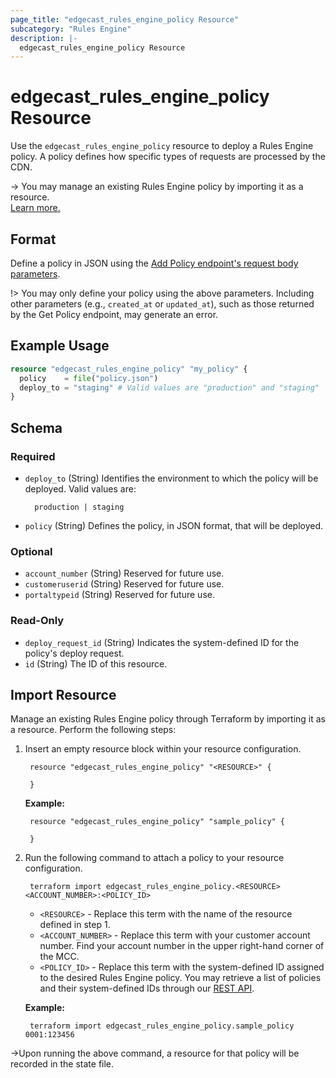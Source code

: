 ```yaml
---
page_title: "edgecast_rules_engine_policy Resource"
subcategory: "Rules Engine"
description: |-
  edgecast_rules_engine_policy Resource
---
```


# edgecast_rules_engine_policy Resource

Use the `edgecast_rules_engine_policy` resource to deploy a Rules Engine policy. A policy defines how specific types of requests are processed by the CDN. 

-> You may manage an existing Rules Engine policy by importing it as a resource.  
[Learn more.](#import-resource)

## Format

Define a policy in JSON using the [Add Policy endpoint's request body parameters](https://developer.edgecast.com/cdn/api/index.html#Media_Management/REv4/Add-Policy.htm#Request). 

!> You may only define your policy using the above parameters. Including other parameters (e.g., `created_at` or `updated_at`), such as those returned by the Get Policy endpoint, may generate an error.

## Example Usage

```terraform
resource "edgecast_rules_engine_policy" "my_policy" {
  policy    = file("policy.json")
  deploy_to = "staging" # Valid values are "production" and "staging"
}
```

<!-- schema generated by tfplugindocs -->
## Schema

### Required

- `deploy_to` (String) Identifies the environment to which the policy will be deployed. Valid values are: 

        production | staging
- `policy` (String) Defines the policy, in JSON format, that will be deployed.

### Optional

- `account_number` (String) Reserved for future use.
- `customeruserid` (String) Reserved for future use.
- `portaltypeid` (String) Reserved for future use.

### Read-Only

- `deploy_request_id` (String) Indicates the system-defined ID for the policy's deploy request.
- `id` (String) The ID of this resource.

## Import Resource
Manage an existing Rules Engine policy through Terraform by importing it as a resource. Perform the following steps:
1. Insert an empty resource block within your resource configuration.

        resource "edgecast_rules_engine_policy" "<RESOURCE>" {
          
        }
    **Example:**

        resource "edgecast_rules_engine_policy" "sample_policy" {
          
        }
1. Run the following command to attach a policy to your resource configuration.

        terraform import edgecast_rules_engine_policy.<RESOURCE> <ACCOUNT_NUMBER>:<POLICY_ID>
    * `<RESOURCE>` - Replace this term with the name of the resource defined in step 1.
    * `<ACCOUNT_NUMBER>` - Replace this term with your customer account number. Find your account number in the upper right-hand corner of the MCC.
    * `<POLICY_ID>` - Replace this term with the system-defined ID assigned to the desired Rules Engine policy. You may retrieve a list of policies and their system-defined IDs through our [REST API](https://developer.edgecast.com/cdn/api/index.html#Media_Management/REv4/Get-All-Policies.htm).

    **Example:**

        terraform import edgecast_rules_engine_policy.sample_policy 0001:123456
->Upon running the above command, a resource for that policy will be recorded in the state file.